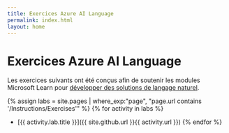 ```yaml
---
title: Exercices Azure AI Language
permalink: index.html
layout: home
---
```


# Exercices Azure AI Language

Les exercices suivants ont été conçus afin de soutenir les modules Microsoft Learn pour [développer des solutions de langage naturel](https://learn.microsoft.com/training/paths/develop-language-solutions-azure-ai/).


{% assign labs = site.pages | where_exp:"page", "page.url contains '/Instructions/Exercises'" %} {% for activity in labs %}
- [{{ activity.lab.title }}]({{ site.github.url }}{{ activity.url }}) {% endfor %}
